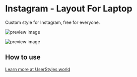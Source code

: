 # Instagram - Layout For Laptop

Custom style for Instagram, free for everyone.

![preview image](https://userstyles.world/preview/5035/1.webp)

![preview image](https://userstyles.world/preview/5035/0.webp)

## How to use

[Learn more at UserStyles.world](https://userstyles.world/style/5035/instagram-layout-for-laptop)
